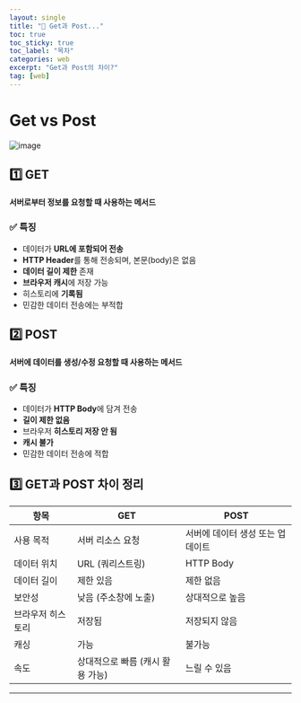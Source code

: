 ```yaml
---
layout: single
title: "📘 Get과 Post..."
toc: true
toc_sticky: true
toc_label: "목차"
categories: web
excerpt: "Get과 Post의 차이?"
tag: [web]
---
```

# Get vs Post

![image](https://velog.velcdn.com/images/soopy368/post/1eba5f07-d2f3-4239-abd5-627b9eff7008/image.png)

## 1️⃣ GET

 **서버로부터 정보를 요청할 때 사용하는 메서드**

### ✅ 특징
- 데이터가 **URL에 포함되어 전송**
- **HTTP Header**를 통해 전송되며, 본문(body)은 없음
- **데이터 길이 제한** 존재
- **브라우저 캐시**에 저장 가능
- 히스토리에 **기록됨**
- 민감한 데이터 전송에는 부적합

## 2️⃣ POST

 **서버에 데이터를 생성/수정 요청할 때 사용하는 메서드**

### ✅ 특징
- 데이터가 **HTTP Body**에 담겨 전송
- **길이 제한 없음**
- 브라우저 **히스토리 저장 안 됨**
- **캐시 불가**
- 민감한 데이터 전송에 적합

## 3️⃣ GET과 POST 차이 정리

| 항목           | GET                                  | POST                                 |
|----------------|---------------------------------------|---------------------------------------|
| 사용 목적       | 서버 리소스 요청                      | 서버에 데이터 생성 또는 업데이트         |
| 데이터 위치     | URL (쿼리스트링)                     | HTTP Body                             |
| 데이터 길이     | 제한 있음                             | 제한 없음                             |
| 보안성          | 낮음 (주소창에 노출)                 | 상대적으로 높음                        |
| 브라우저 히스토리 | 저장됨                               | 저장되지 않음                         |
| 캐싱            | 가능                                 | 불가능                                |
| 속도            | 상대적으로 빠름 (캐시 활용 가능)      | 느릴 수 있음                           |

---